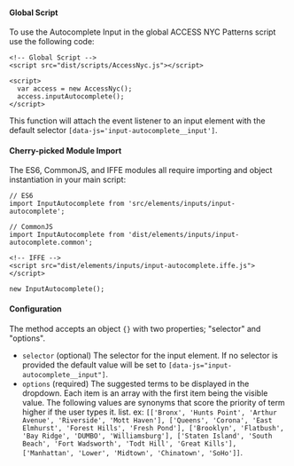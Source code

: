 #### Global Script

To use the Autocomplete Input in the global ACCESS NYC Patterns script use the following code:

    <!-- Global Script -->
    <script src="dist/scripts/AccessNyc.js"></script>

    <script>
      var access = new AccessNyc();
      access.inputAutocomplete();
    </script>

This function will attach the event listener to an input element with the default selector `[data-js='input-autocomplete__input']`.

#### Cherry-picked Module Import

The ES6, CommonJS, and IFFE modules all require importing and object instantiation in your main script:

    // ES6
    import InputAutocomplete from 'src/elements/inputs/input-autocomplete';

    // CommonJS
    import InputAutocomplete from 'dist/elements/inputs/input-autocomplete.common';

    <!-- IFFE -->
    <script src="dist/elements/inputs/input-autocomplete.iffe.js"></script>

    new InputAutocomplete();

#### Configuration

The method accepts an object `{}` with two properties; "selector" and "options".

* `selector` (optional) The selector for the input element. If no selector is provided the default
value will be set to `[data-js="input-autocomplete__input"]`.
* `options` (required) The suggested terms to be displayed in the dropdown. Each item is an array with the first item being the visible value. The following values are synonyms that score the priority of term higher if the user types it.
list. ex: `[['Bronx', 'Hunts Point', 'Arthur Avenue', 'Riverside', 'Mott Haven'], ['Queens', 'Corona', 'East Elmhurst', 'Forest Hills', 'Fresh Pond'], ['Brooklyn', 'Flatbush', 'Bay Ridge', 'DUMBO', 'Williamsburg'], ['Staten Island', 'South Beach', 'Fort Wadsworth', 'Todt Hill', 'Great Kills'], ['Manhattan', 'Lower', 'Midtown', 'Chinatown', 'SoHo']]`.
